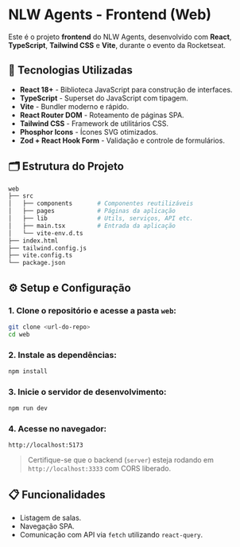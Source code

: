 # NLW Agents - Frontend (Web)

Este é o projeto **frontend** do NLW Agents, desenvolvido com **React**, **TypeScript**, **Tailwind CSS** e **Vite**, durante o evento da Rocketseat.

## 🧪 Tecnologias Utilizadas

- **React 18+** - Biblioteca JavaScript para construção de interfaces.
- **TypeScript** - Superset do JavaScript com tipagem.
- **Vite** - Bundler moderno e rápido.
- **React Router DOM** - Roteamento de páginas SPA.
- **Tailwind CSS** - Framework de utilitários CSS.
- **Phosphor Icons** - Ícones SVG otimizados.
- **Zod + React Hook Form** - Validação e controle de formulários.

## 🗂 Estrutura do Projeto

```bash
web
├── src
│   ├── components       # Componentes reutilizáveis
│   ├── pages            # Páginas da aplicação
│   ├── lib              # Utils, serviços, API etc.
│   ├── main.tsx         # Entrada da aplicação
│   └── vite-env.d.ts
├── index.html
├── tailwind.config.js
├── vite.config.ts
└── package.json
```

## ⚙️ Setup e Configuração

### 1. Clone o repositório e acesse a pasta `web`:

```bash
git clone <url-do-repo>
cd web
```

### 2. Instale as dependências:

```bash
npm install
```

### 3. Inicie o servidor de desenvolvimento:

```bash
npm run dev
```

### 4. Acesse no navegador:

```
http://localhost:5173
```

> Certifique-se que o backend (`server`) esteja rodando em `http://localhost:3333` com CORS liberado.

## 📋 Funcionalidades

- Listagem de salas.
- Navegação SPA.
- Comunicação com API via `fetch` utilizando `react-query`.
